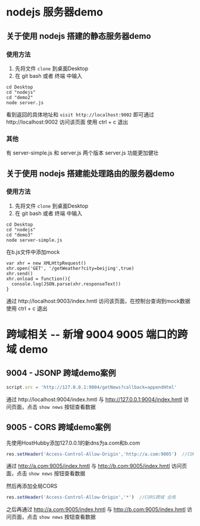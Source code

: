 # nodejs 服务器demo

## 关于使用 nodejs 搭建的静态服务器demo
### 使用方法
1. 先将文件 `clone` 到桌面Desktop
2. 在 git bash 或者 终端 中输入
```
cd Desktop
cd "nodejs"
cd "demo2"
node server.js
```

看到返回的具体地址和 `visit http://localhost:9002` 即可通过
http://localhost:9002 访问该页面
使用 ctrl + c 退出

### 其他
有 server-simple.js 和 server.js 两个版本
server.js 功能更加健壮


## 关于使用 nodejs 搭建能处理路由的服务器demo
### 使用方法
1. 先将文件 `clone` 到桌面Desktop
2. 在 git bash 或者 终端 中输入
```
cd Desktop
cd "nodejs"
cd "demo3"
node server-simple.js
```

在b.js文件中添加mock
```
var xhr = new XMLHttpRequest()
xhr.open('GET', '/getWeather?city=beijing',true)
xhr.send()
xhr.onload = function(){
  console.log(JSON.parse(xhr.responseText))
}
```

通过 http://localhost:9003/index.hmtl 访问该页面，在控制台查询到mock数据
使用 ctrl + c 退出


# 跨域相关 -- 新增 9004 9005 端口的跨域 demo
## 9004 - JSONP 跨域demo案例
```JavaScript
script.src = 'http://127.0.0.1:9004/getNews?callback=appendHtml'
```

通过 http://localhost:9004/index.hmtl 与 http://127.0.0.1:9004/index.hmtl 访问页面，点击 `show news` 按钮查看数据

## 9005 - CORS 跨域demo案例
先使用HostHubby添加127.0.0.1的新dns为a.com和b.com

```JavaScript
res.setHeader('Access-Control-Allow-Origin','http://a.com:9005')  //CORS跨域
```

通过 http://a.com:9005/index.hmtl 与 http://b.com:9005/index.hmtl 访问页面，点击 `show news` 按钮查看数据

然后再添加全局CORS
```JavaScript
res.setHeader('Access-Control-Allow-Origin','*')  //CORS跨域 全局
```

之后再通过 http://a.com:9005/index.hmtl 与 http://b.com:9005/index.hmtl 访问页面，点击 `show news` 按钮查看数据

